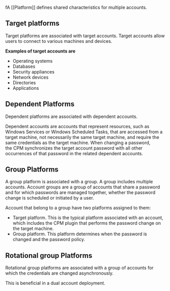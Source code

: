 fA [[Platform]] defines shared characteristics for multiple accounts.

## Target platforms
Target platforms are associated with target accounts. Target accounts allow users to connect to various machines and devices. 

**Examples of target accounts are**
- Operating systems
- Databases
- Security appliances
- Network devices
- Directories
- Applications

## Dependent Platforms
Dependent platforms are associated with dependent accounts.

Dependent accounts are accounts that represent resources, such as Windows Services or Windows Scheduled Tasks, that are accessed from a target machine, not necessarily the same target machine, and require the same credentials as the target machine. When changing a password, the CPM synchronizes the target account password with all other occurrences of that password in the related dependent accounts.

## Group Platforms

A group platform is associated with a group. A group includes multiple accounts. Account groups are a group of accounts that share a password and for which passwords are managed together, whether the password change is scheduled or initiated by a user.

Account that belong to a group have two platforms assigned to them:

- Target platform. This is the typical platform associated with an account, which includes the CPM plugin that performs the password change on the target machine.
- Group platform. This platform determines when the password is changed and the password policy.

## Rotational group Platforms

Rotational group platforms are associated with a group of accounts for which the credentials are changed asynchronously.

This is beneficial in a dual account deployment.
